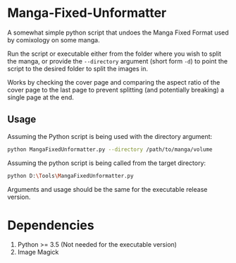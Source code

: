 # Manga-Fixed-Unformatter
A somewhat simple python script that undoes the Manga Fixed Format used by comixology on some manga.

Run the script or executable either from the folder where you wish to split the manga, or
provide the `--directory` argument (short form `-d`) to point the script to the desired
folder to split the images in.

Works by checking the cover page and comparing the aspect ratio of the cover page to the last page
to prevent splitting (and potentially breaking) a single page at the end.

## Usage ##
Assuming the Python script is being used with the directory argument:
```bash
python MangaFixedUnformatter.py --directory /path/to/manga/volume
```
Assuming the python script is being called from the target directory:
```bash
python D:\Tools\MangaFixedUnformatter.py
```
Arguments and usage should be the same for the executable release version.

# Dependencies
1. Python >= 3.5 (Not needed for the executable version)
2. Image Magick
